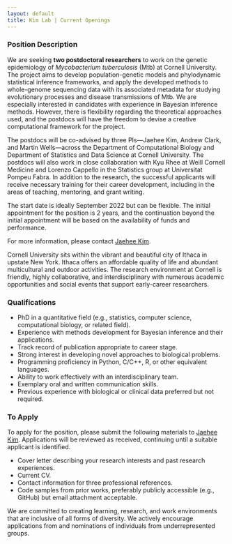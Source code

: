 ```yaml
---
layout: default
title: Kim Lab | Current Openings
---
```

### Position Description
We are seeking **two postdoctoral researchers** to work on the genetic epidemiology of *Mycobacterium tuberculosis* (Mtb) at Cornell University. The project aims to develop population-genetic models and phylodynamic statistical inference frameworks, and apply the developed methods to whole-genome sequencing data with its associated metadata for studying evolutionary processes and disease transmissions of Mtb. We are especially interested in candidates with experience in Bayesian inference methods. However, there is flexibility regarding the theoretical approaches used, and the postdocs will have the freedom to devise a creative computational framework for the project. 

The postdocs will be co-advised by three PIs—Jaehee Kim, Andrew Clark, and Martin Wells—across the Department of Computational Biology and Department of Statistics and Data Science at Cornell University. The postdocs will also work in close collaboration with Kyu Rhee at Weill Cornell Medicine and Lorenzo Cappello in the Statistics group at Universitat Pompeu Fabra. In addition to the research, the successful applicants will receive necessary training for their career development, including in the areas of teaching, mentoring, and grant writing.

The start date is ideally September 2022 but can be flexible. The initial appointment for the position is 2 years, and the continuation beyond the initial appointment will be based on the availability of funds and performance. 

For more information, please contact [Jaehee Kim](mailto:jaehee.kim@cornell.edu).

Cornell University sits within the vibrant and beautiful city of Ithaca in upstate New York. Ithaca offers an affordable quality of life and abundant multicultural and outdoor activities. The research environment at Cornell is friendly, highly collaborative, and interdisciplinary with numerous academic opportunities and social events that support early-career researchers.

### Qualifications
- PhD in a quantitative field (e.g., statistics, computer science, computational biology, or related field).
- Experience with methods development for Bayesian inference and their applications.
- Track record of publication appropriate to career stage.
- Strong interest in developing novel approaches to biological problems.
- Programming proficiency in Python, C/C++, R, or other equivalent languages.
- Ability to work effectively with an interdisciplinary team.
- Exemplary oral and written communication skills.
- Previous experience with biological or clinical data preferred but not required.

### To Apply
To apply for the position, please submit the following materials to [Jaehee Kim](mailto:jaehee.kim@cornell.edu). Applications will be reviewed as received, continuing until a suitable applicant is identified.
- Cover letter describing your research interests and past research experiences.
- Current CV.
- Contact information for three professional references.
- Code samples from prior works, preferably publicly accessible (e.g., GitHub) but email attachment acceptable.

We are committed to creating learning, research, and work environments that are inclusive of all forms of diversity. We actively encourage applications from and nominations of individuals from underrepresented groups. 

 
